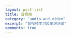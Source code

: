 ```yaml
---
layout: post-list
title: 音视频
category: "audio-and-video"
excerpt: "音视频学习及笔记记录"
comments: true
---
```

